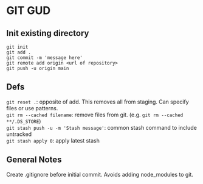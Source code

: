 # GIT GUD


## Init existing directory
```
git init
git add .
git commit -m 'message here'
git remote add origin <url of repository>
git push -u origin main
```

## Defs
`git reset .`: opposite of add. This removes all from staging. Can specify files or use patterns.  
`git rm --cached filename`: remove files from git. (e.g. `git rm --cached **/.DS_STORE`)  
`git stash push -u -m 'Stash message'`: common stash command to include untracked  
`git stash apply 0`: apply latest stash

## General Notes
Create .gitignore before initial commit. Avoids adding node_modules to git.  
